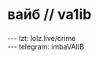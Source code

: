 <h1 align="left">вайб  // va1ib</h1>

###

<p align="left">--- lzt: lolz.live/crime<br>--- telegram: imbaVAIIB</p>
